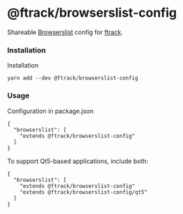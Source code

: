 # @ftrack/browserslist-config

Shareable [Browserslist](https://github.com/browserslist/browserslist) config for [ftrack](https://ftrack.com).

### Installation

Installation

```
yarn add --dev @ftrack/browserslist-config
```

### Usage

Configuration in package.json

```
{
  "browserslist": [
    "extends @ftrack/browserslist-config"
  ]
}
```

To support Qt5-based applications, include both:

```
{
  "browserslist": [
    "extends @ftrack/browserslist-config"
    "extends @ftrack/browserslist-config/qt5"
  ]
}
```

